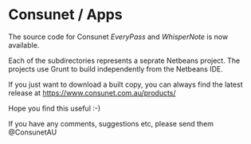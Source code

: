 Consunet / Apps
====
The source code for Consunet _EveryPass_ and _WhisperNote_ is now available.

Each of the subdirectories represents a seprate Netbeans project. The projects use Grunt to build independently from the Netbeans IDE.

If you just want to download a built copy, you can always find the latest release at https://www.consunet.com.au/products/

Hope you find this useful :-)

If you have any comments, suggestions etc, please send them @ConsunetAU